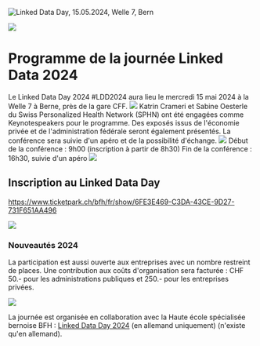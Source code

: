 ![Linked Data Day, 15.05.2024, Welle 7, Bern](/static-assets/img/linked-data-day-2024-fr.png)

![   ](/static-assets/img/white-space-2.jpg)

# Programme de la journée Linked Data 2024

Le Linked Data Day 2024 #LDD2024 aura lieu le mercredi 15 mai 2024 à la Welle 7 à Berne, près de la gare CFF. 
![   ](/static-assets/img/white-space-2.jpg)
Katrin Crameri et Sabine Oesterle du Swiss Personalized Health Network (SPHN) ont été engagées comme Keynotespeakers pour le programme.
Des exposés issus de l'économie privée et de l'administration fédérale seront également présentés.
La conférence sera suivie d'un apéro et de la possibilité d'échange.
![   ](/static-assets/img/white-space-2.jpg)
Début de la conférence : 9h00 (inscription à partir de 8h30)
Fin de la conférence : 16h30, suivie d'un apéro
![   ](/static-assets/img/white-space-2.jpg)

## Inscription au Linked Data Day
https://www.ticketpark.ch/bfh/fr/show/6FE3E469-C3DA-43CE-9D27-731F651AA496

![   ](/static-assets/img/white-space-2.jpg)

### Nouveautés 2024

La participation est aussi ouverte aux entreprises avec un nombre restreint de places.
Une contribution aux coûts d'organisation sera facturée : CHF 50.- pour les administrations publiques et 250.- pour les entreprises privées.


![   ](/static-assets/img/white-space-2.jpg)

La journée est organisée en collaboration avec la Haute école spécialisée bernoise BFH : [Linked Data Day 2024](https://www.bfh.ch/de/aktuell/fachveranstaltungen/linked-data-day-2024/) (en allemand uniquement) (n'existe qu'en allemand).
